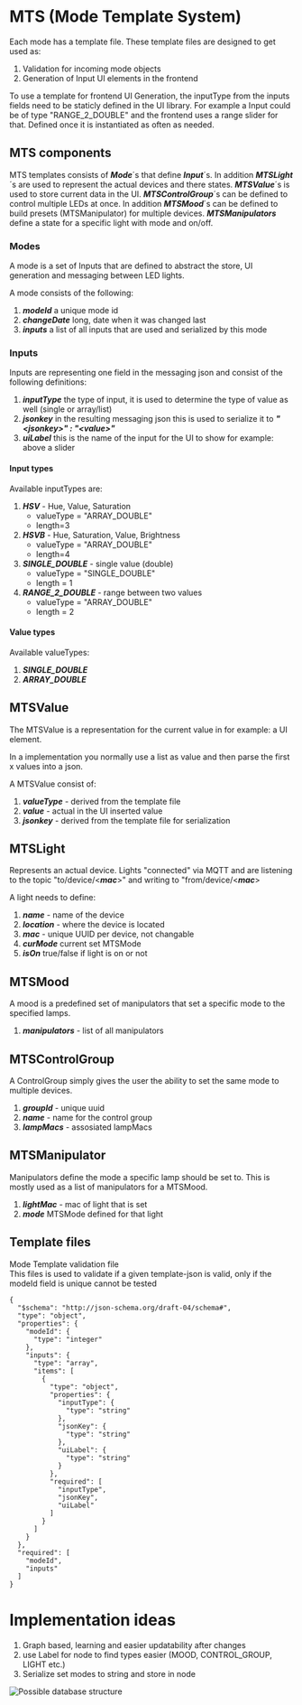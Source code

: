 # MTS (Mode Template System)

Each mode has a template file.
These template files are designed to get used as:

1. Validation for incoming mode objects
2. Generation of Input UI elements in the frontend

To use a template for frontend UI Generation, the inputType from the inputs fields need to be staticly defined in the UI library. For example a Input could be of type "RANGE_2_DOUBLE" and the frontend uses a range slider for that. Defined once it is instantiated as often as needed. 

## MTS components

MTS templates consists of ***Mode***´s that define ***Input***´s. In addition ***MTSLight***´s are used to represent the actual devices and there states. ***MTSValue***´s is used to store current data in the UI. ***MTSControlGroup***´s can be defined to control multiple LEDs at once. In addition ***MTSMood***´s can be defined to build presets (MTSManipulator) for multiple devices. ***MTSManipulators*** define a state for a specific light with mode and on/off.

### Modes

A mode is a set of Inputs that are defined to abstract the store, UI generation and messaging between LED lights.

A mode consists of the following:

1. ***modeId*** a unique mode id
1. ***changeDate*** long, date when it was changed last
1. ***inputs*** a list of all inputs that are used and serialized by this mode


### Inputs

Inputs are representing one field in the messaging json and consist of the following definitions:
1. ***inputType*** the type of input, it is used to determine the type of value as well (single or array/list)
2. ***jsonkey*** in the resulting messaging json this is used to serialize it to ***"\<jsonkey\>" : "\<value\>"***
3. ***uiLabel*** this is the name of the input for the UI to show for example: above a slider


#### Input types

Available inputTypes are:

1. ***HSV*** - Hue, Value, Saturation
    - valueType = "ARRAY_DOUBLE"
    - length=3
1. ***HSVB*** - Hue, Saturation, Value, Brightness
    - valueType = "ARRAY_DOUBLE"
    - length=4
1. ***SINGLE_DOUBLE*** - single value (double)
    - valueType = "SINGLE_DOUBLE"
    - length = 1
1. ***RANGE_2_DOUBLE*** - range between two values
    - valueType = "ARRAY_DOUBLE"
    - length = 2

#### Value types

Available valueTypes:

1. ***SINGLE_DOUBLE***
2. ***ARRAY_DOUBLE***


## MTSValue

The MTSValue is a representation for the current value in for example: a UI element.

In a implementation you normally use a list as value and then parse the first x values into a json.

A MTSValue consist of:

1. ***valueType*** - derived from the template file
1. ***value*** - actual in the UI inserted value
1. ***jsonkey*** - derived from the template file for serialization

## MTSLight

Represents an actual device. Lights "connected" via MQTT and are listening to the topic "to/device/<***mac***>" and writing to "from/device/<***mac***>

A light needs to define:

1. ***name*** - name of the device
1. ***location*** - where the device is located
1. ***mac*** - unique UUID per device, not changable
1. ***curMode*** current set MTSMode
1. ***isOn*** true/false if light is on or not 

## MTSMood

A mood is a predefined set of manipulators that set a specific mode to the specified lamps.
1. ***manipulators*** - list of all manipulators

## MTSControlGroup

A ControlGroup simply gives the user the ability to set the same mode to multiple devices.

1. ***groupId*** - unique uuid
1. ***name*** - name for the control group
1. ***lampMacs*** - assosiated lampMacs

## MTSManipulator

Manipulators define the mode a specific lamp should be set to. This is mostly used as a list of manipulators for a MTSMood.

1. ***lightMac*** - mac of light that is set
1. ***mode*** MTSMode defined for that light

## Template files

Mode Template validation file<br/>
This files is used to validate if a given template-json is valid, only if the modeId field is unique cannot be tested

```jsonc
{
  "$schema": "http://json-schema.org/draft-04/schema#",
  "type": "object",
  "properties": {
    "modeId": {
      "type": "integer"
    },
    "inputs": {
      "type": "array",
      "items": [
        {
          "type": "object",
          "properties": {
            "inputType": {
              "type": "string"
            },
            "jsonKey": {
              "type": "string"
            },
            "uiLabel": {
              "type": "string"
            }
          },
          "required": [
            "inputType",
            "jsonKey",
            "uiLabel"
          ]
        }
      ]
    }
  },
  "required": [
    "modeId",
    "inputs"
  ]
}
```

# Implementation ideas

1. Graph based, learning and easier updatability after changes
1. use Label for node to find types easier (MOOD, CONTROL_GROUP, LIGHT etc.)
1. Serialize set modes to string and store in node


![Possible database structure](documentation/mtssystem/Tables.drawio.svg)